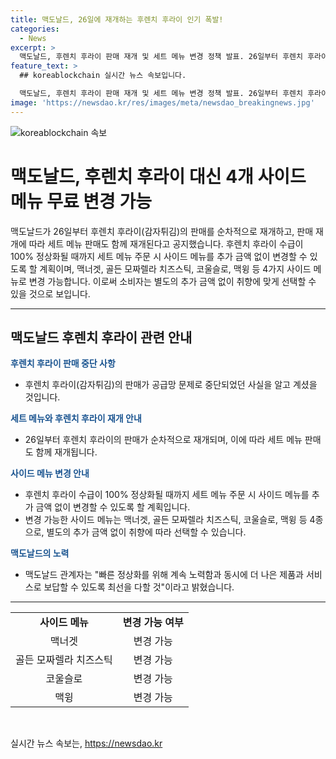 ```yaml
---
title: 맥도날드, 26일에 재개하는 후렌치 후라이 인기 폭발!
categories:
  - News
excerpt: >
  맥도날드, 후렌치 후라이 판매 재개 및 세트 메뉴 변경 정책 발표. 26일부터 후렌치 후라이 판매 재개로 세트 메뉴 또한 판매 재개. 후렌치 후라이 수급 100% 정상화 전까지 세트 메뉴에서 후렌치 후라이 대신 맥너겟, 골든 모짜렐라 치즈스틱, 코울슬로, 맥윙 중 4종의 사이드 메뉴로 변경 가능. 추가 비용 없이 취향에 맞게 선택 가능. 맥도날드는 고객들에게 최상의 서비스를 제공하기 위해 노력할 것으로 전망됨.
feature_text: >
  ## koreablockchain 실시간 뉴스 속보입니다.

  맥도날드, 후렌치 후라이 판매 재개 및 세트 메뉴 변경 정책 발표. 26일부터 후렌치 후라이 판매 재개로 세트 메뉴 또한 판매 재개. 후렌치 후라이 수급 100% 정상화 전까지 세트 메뉴에서 후렌치 후라이 대신 맥너겟, 골든 모짜렐라 치즈스틱, 코울슬로, 맥윙 중 4종의 사이드 메뉴로 변경 가능. 추가 비용 없이 취향에 맞게 선택 가능. 맥도날드는 고객들에게 최상의 서비스를 제공하기 위해 노력할 것으로 전망됨.
image: 'https://newsdao.kr/res/images/meta/newsdao_breakingnews.jpg'
---
```


<p><img src="https://newsdao.kr/res/images/meta/newsdao_breakingnews.jpg" alt="koreablockchain 속보" /></p>

<h1>맥도날드, 후렌치 후라이 대신 4개 사이드 메뉴 무료 변경 가능</h1>

<p data-ke-size="size16">맥도날드가 26일부터 후렌치 후라이(감자튀김)의 판매를 순차적으로 재개하고, 판매 재개에 따라 세트 메뉴 판매도 함께 재개된다고 공지했습니다. 후렌치 후라이 수급이 100% 정상화될 때까지 세트 메뉴 주문 시 사이드 메뉴를 추가 금액 없이 변경할 수 있도록 할 계획이며, 맥너겟, 골든 모짜렐라 치즈스틱, 코울슬로, 맥윙 등 4가지 사이드 메뉴로 변경 가능합니다. 이로써 소비자는 별도의 추가 금액 없이 취향에 맞게 선택할 수 있을 것으로 보입니다.</p>

<hr>

<h2 data-ke-size="size26">맥도날드 후렌치 후라이 관련 안내</h2>

<p><b><span style="color: #1a5490;">후렌치 후라이 판매 중단 사항</span></b></p>

<ul>
  <li>후렌치 후라이(감자튀김)의 판매가 공급망 문제로 중단되었던 사실을 알고 계셨을 것입니다.</li>
</ul>

<p><b><span style="color: #1a5490;">세트 메뉴와 후렌치 후라이 재개 안내</span></b></p>

<ul>
  <li>26일부터 후렌치 후라이의 판매가 순차적으로 재개되며, 이에 따라 세트 메뉴 판매도 함께 재개됩니다.</li>
</ul>

<p><b><span style="color: #1a5490;">사이드 메뉴 변경 안내</span></b></p>

<ul>
  <li>후렌치 후라이 수급이 100% 정상화될 때까지 세트 메뉴 주문 시 사이드 메뉴를 추가 금액 없이 변경할 수 있도록 할 계획입니다.</li>
  <li>변경 가능한 사이드 메뉴는 맥너겟, 골든 모짜렐라 치즈스틱, 코울슬로, 맥윙 등 4종으로, 별도의 추가 금액 없이 취향에 따라 선택할 수 있습니다.</li>
</ul>

<p><b><span style="color: #1a5490;">맥도날드의 노력</span></b></p>

<ul>
  <li>맥도날드 관계자는 "빠른 정상화를 위해 계속 노력함과 동시에 더 나은 제품과 서비스로 보답할 수 있도록 최선을 다할 것"이라고 밝혔습니다.</li>
</ul>

<hr>

<table>
  <tbody>
    <tr>
      <td style="text-align: center; height: 17px;"><b>사이드 메뉴</b></td>
      <td style="text-align: center; height: 17px;"><b>변경 가능 여부</b></td>
    </tr>
    <tr>
      <td style="text-align: center; height: 17px;">맥너겟</td>
      <td style="text-align: center; height: 17px;">변경 가능</td>
    </tr>
    <tr>
      <td style="text-align: center; height: 17px;">골든 모짜렐라 치즈스틱</td>
      <td style="text-align: center; height: 17px;">변경 가능</td>
    </tr>
    <tr>
      <td style="text-align: center; height: 17px;">코울슬로</td>
      <td style="text-align: center; height: 17px;">변경 가능</td>
    </tr>
    <tr>
      <td style="text-align: center; height: 17px;">맥윙</td>
      <td style="text-align: center; height: 17px;">변경 가능</td>
    </tr>
  </tbody>
</table>

<p data-ke-size="size16">&nbsp;</p>
실시간 뉴스 속보는, <a href="https://newsdao.kr" rel="dofollow">https://newsdao.kr</a>


